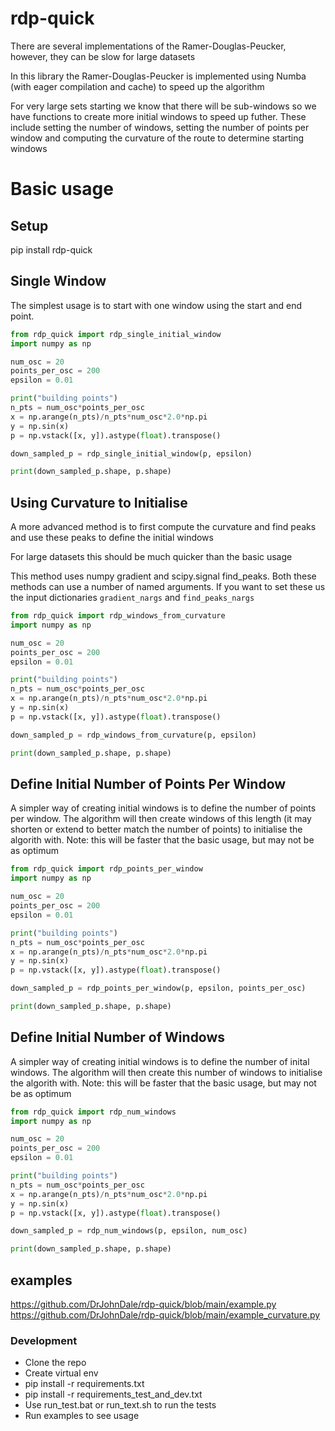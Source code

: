 # rdp-quick

There are several implementations of the Ramer-Douglas-Peucker, however, they can be slow
for large datasets

In this library the Ramer-Douglas-Peucker is implemented using Numba (with eager compilation and cache) to speed up the algorithm

For very large sets starting we know that there will be sub-windows so we have functions to create more initial windows to speed up futher.
These include setting the number of windows, setting the number of points per window and computing the curvature of the route to determine starting windows

# Basic usage
## Setup
pip install rdp-quick

## Single Window

The simplest usage is to start with one window using the start and end point.

```python
from rdp_quick import rdp_single_initial_window
import numpy as np

num_osc = 20
points_per_osc = 200
epsilon = 0.01

print("building points")
n_pts = num_osc*points_per_osc
x = np.arange(n_pts)/n_pts*num_osc*2.0*np.pi
y = np.sin(x)
p = np.vstack([x, y]).astype(float).transpose()

down_sampled_p = rdp_single_initial_window(p, epsilon)

print(down_sampled_p.shape, p.shape)
```

## Using Curvature to Initialise
A more advanced method is to first compute the curvature and find peaks and use these peaks to define the initial windows

For large datasets this should be much quicker than the basic usage

This method uses numpy gradient and scipy.signal find_peaks. Both these methods can use a number of named arguments.  If you want to set these us the input dictionaries ```gradient_nargs``` and ```find_peaks_nargs``` 
```python
from rdp_quick import rdp_windows_from_curvature
import numpy as np

num_osc = 20
points_per_osc = 200
epsilon = 0.01

print("building points")
n_pts = num_osc*points_per_osc
x = np.arange(n_pts)/n_pts*num_osc*2.0*np.pi
y = np.sin(x)
p = np.vstack([x, y]).astype(float).transpose()

down_sampled_p = rdp_windows_from_curvature(p, epsilon)

print(down_sampled_p.shape, p.shape)
```

## Define Initial Number of Points Per Window
A simpler way of creating initial windows is to define the number of points per window.  The algorithm will then create 
windows of this length (it may shorten or extend to better match the number of points) to initialise the algorith with.
Note: this will be faster that the basic usage, but may not be as optimum

```python
from rdp_quick import rdp_points_per_window
import numpy as np

num_osc = 20
points_per_osc = 200
epsilon = 0.01

print("building points")
n_pts = num_osc*points_per_osc
x = np.arange(n_pts)/n_pts*num_osc*2.0*np.pi
y = np.sin(x)
p = np.vstack([x, y]).astype(float).transpose()

down_sampled_p = rdp_points_per_window(p, epsilon, points_per_osc)

print(down_sampled_p.shape, p.shape)
```

## Define Initial Number of Windows
A simpler way of creating initial windows is to define the number of inital windows.  The algorithm will then create 
this number of windows to initialise the algorith with.
Note: this will be faster that the basic usage, but may not be as optimum

```python
from rdp_quick import rdp_num_windows
import numpy as np

num_osc = 20
points_per_osc = 200
epsilon = 0.01

print("building points")
n_pts = num_osc*points_per_osc
x = np.arange(n_pts)/n_pts*num_osc*2.0*np.pi
y = np.sin(x)
p = np.vstack([x, y]).astype(float).transpose()

down_sampled_p = rdp_num_windows(p, epsilon, num_osc)

print(down_sampled_p.shape, p.shape)
```

## examples
https://github.com/DrJohnDale/rdp-quick/blob/main/example.py 
https://github.com/DrJohnDale/rdp-quick/blob/main/example_curvature.py

### Development
- Clone the repo
- Create virtual env
- pip install -r requirements.txt
- pip install -r requirements_test_and_dev.txt
- Use run_test.bat or run_text.sh to run the tests
- Run examples to see usage




